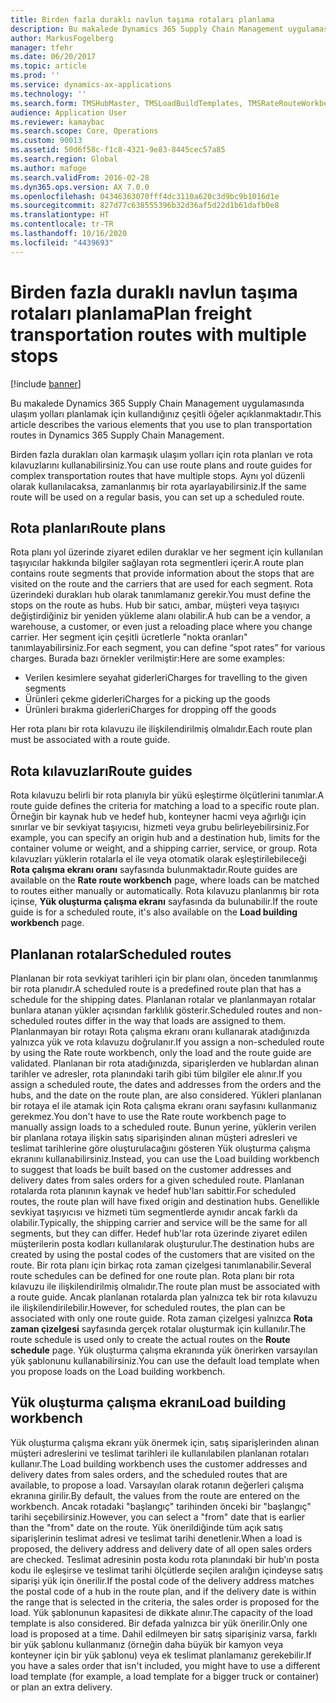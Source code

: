 ```yaml
---
title: Birden fazla duraklı navlun taşıma rotaları planlama
description: Bu makalede Dynamics 365 Supply Chain Management uygulamasında ulaşım yolları planlamak için kullandığınız çeşitli öğeler açıklanmaktadır.
author: MarkusFogelberg
manager: tfehr
ms.date: 06/20/2017
ms.topic: article
ms.prod: ''
ms.service: dynamics-ax-applications
ms.technology: ''
ms.search.form: TMSHubMaster, TMSLoadBuildTemplates, TMSRateRouteWorkbench, TMSRouteGuide, TMSRoutePlan, TMSRouteWorkbench, WHSLoadTemplate, TMSRouteSchedule, TMSRouteRateDetail
audience: Application User
ms.reviewer: kamaybac
ms.search.scope: Core, Operations
ms.custom: 90013
ms.assetid: 50d6f58c-f1c8-4321-9e83-8445cec57a85
ms.search.region: Global
ms.author: mafoge
ms.search.validFrom: 2016-02-28
ms.dyn365.ops.version: AX 7.0.0
ms.openlocfilehash: 04346363070fff4dc3110a620c3d9bc9b1016d1e
ms.sourcegitcommit: 827d77c638555396b32d36af5d22d1b61dafb0e8
ms.translationtype: HT
ms.contentlocale: tr-TR
ms.lasthandoff: 10/16/2020
ms.locfileid: "4439693"
---
```

# <a name="plan-freight-transportation-routes-with-multiple-stops"></a><span data-ttu-id="fc56b-103">Birden fazla duraklı navlun taşıma rotaları planlama</span><span class="sxs-lookup"><span data-stu-id="fc56b-103">Plan freight transportation routes with multiple stops</span></span>

[!include [banner](../includes/banner.md)]

<span data-ttu-id="fc56b-104">Bu makalede Dynamics 365 Supply Chain Management uygulamasında ulaşım yolları planlamak için kullandığınız çeşitli öğeler açıklanmaktadır.</span><span class="sxs-lookup"><span data-stu-id="fc56b-104">This article describes the various elements that you use to plan transportation routes in Dynamics 365 Supply Chain Management.</span></span>

<span data-ttu-id="fc56b-105">Birden fazla durakları olan karmaşık ulaşım yolları için rota planları ve rota kılavuzlarını kullanabilirsiniz.</span><span class="sxs-lookup"><span data-stu-id="fc56b-105">You can use route plans and route guides for complex transportation routes that have multiple stops.</span></span> <span data-ttu-id="fc56b-106">Aynı yol düzenli olarak kullanılacaksa, zamanlanmış bir rota ayarlayabilirsiniz.</span><span class="sxs-lookup"><span data-stu-id="fc56b-106">If the same route will be used on a regular basis, you can set up a scheduled route.</span></span>

## <a name="route-plans"></a><span data-ttu-id="fc56b-107">Rota planları</span><span class="sxs-lookup"><span data-stu-id="fc56b-107">Route plans</span></span>
<span data-ttu-id="fc56b-108">Rota planı yol üzerinde ziyaret edilen duraklar ve her segment için kullanılan taşıyıcılar hakkında bilgiler sağlayan rota segmentleri içerir.</span><span class="sxs-lookup"><span data-stu-id="fc56b-108">A route plan contains route segments that provide information about the stops that are visited on the route and the carriers that are used for each segment.</span></span> <span data-ttu-id="fc56b-109">Rota üzerindeki durakları hub olarak tanımlamanız gerekir.</span><span class="sxs-lookup"><span data-stu-id="fc56b-109">You must define the stops on the route as hubs.</span></span> <span data-ttu-id="fc56b-110">Hub bir satıcı, ambar, müşteri veya taşıyıcı değiştirdiğiniz bir yeniden yükleme alanı olabilir.</span><span class="sxs-lookup"><span data-stu-id="fc56b-110">A hub can be a vendor, a warehouse, a customer, or even just a reloading place where you change carrier.</span></span> <span data-ttu-id="fc56b-111">Her segment için çeşitli ücretlerle "nokta oranları" tanımlayabilirsiniz.</span><span class="sxs-lookup"><span data-stu-id="fc56b-111">For each segment, you can define “spot rates” for various charges.</span></span> <span data-ttu-id="fc56b-112">Burada bazı örnekler verilmiştir:</span><span class="sxs-lookup"><span data-stu-id="fc56b-112">Here are some examples:</span></span>

-   <span data-ttu-id="fc56b-113">Verilen kesimlere seyahat giderleri</span><span class="sxs-lookup"><span data-stu-id="fc56b-113">Charges for travelling to the given segments</span></span>
-   <span data-ttu-id="fc56b-114">Ürünleri çekme giderleri</span><span class="sxs-lookup"><span data-stu-id="fc56b-114">Charges for a picking up the goods</span></span>
-   <span data-ttu-id="fc56b-115">Ürünleri bırakma giderleri</span><span class="sxs-lookup"><span data-stu-id="fc56b-115">Charges for dropping off the goods</span></span>

<span data-ttu-id="fc56b-116">Her rota planı bir rota kılavuzu ile ilişkilendirilmiş olmalıdır.</span><span class="sxs-lookup"><span data-stu-id="fc56b-116">Each route plan must be associated with a route guide.</span></span>

## <a name="route-guides"></a><span data-ttu-id="fc56b-117">Rota kılavuzları</span><span class="sxs-lookup"><span data-stu-id="fc56b-117">Route guides</span></span>
<span data-ttu-id="fc56b-118">Rota kılavuzu belirli bir rota planıyla bir yükü eşleştirme ölçütlerini tanımlar.</span><span class="sxs-lookup"><span data-stu-id="fc56b-118">A route guide defines the criteria for matching a load to a specific route plan.</span></span> <span data-ttu-id="fc56b-119">Örneğin bir kaynak hub ve hedef hub, konteyner hacmi veya ağırlığı için sınırlar ve bir sevkiyat taşıyıcısı, hizmeti veya grubu belirleyebilirsiniz.</span><span class="sxs-lookup"><span data-stu-id="fc56b-119">For example, you can specify an origin hub and a destination hub, limits for the container volume or weight, and a shipping carrier, service, or group.</span></span> <span data-ttu-id="fc56b-120">Rota kılavuzları yüklerin rotalarla el ile veya otomatik olarak eşleştirilebileceği **Rota çalışma ekranı oranı** sayfasında bulunmaktadır.</span><span class="sxs-lookup"><span data-stu-id="fc56b-120">Route guides are available on the **Rate route workbench** page, where loads can be matched to routes either manually or automatically.</span></span> <span data-ttu-id="fc56b-121">Rota kılavuzu planlanmış bir rota içinse, **Yük oluşturma çalışma ekranı** sayfasında da bulunabilir.</span><span class="sxs-lookup"><span data-stu-id="fc56b-121">If the route guide is for a scheduled route, it's also available on the **Load building workbench** page.</span></span>

## <a name="scheduled-routes"></a><span data-ttu-id="fc56b-122">Planlanan rotalar</span><span class="sxs-lookup"><span data-stu-id="fc56b-122">Scheduled routes</span></span>
<span data-ttu-id="fc56b-123">Planlanan bir rota sevkiyat tarihleri için bir planı olan, önceden tanımlanmış bir rota planıdır.</span><span class="sxs-lookup"><span data-stu-id="fc56b-123">A scheduled route is a predefined route plan that has a schedule for the shipping dates.</span></span> <span data-ttu-id="fc56b-124">Planlanan rotalar ve planlanmayan rotalar bunlara atanan yükler açısından farklılık gösterir.</span><span class="sxs-lookup"><span data-stu-id="fc56b-124">Scheduled routes and non-scheduled routes differ in the way that loads are assigned to them.</span></span> <span data-ttu-id="fc56b-125">Planlanmayan bir rotayı Rota çalışma ekranı oranı kullanarak atadığınızda yalnızca yük ve rota kılavuzu doğrulanır.</span><span class="sxs-lookup"><span data-stu-id="fc56b-125">If you assign a non-scheduled route by using the Rate route workbench, only the load and the route guide are validated.</span></span> <span data-ttu-id="fc56b-126">Planlanan bir rota atadığınızda, siparişlerden ve hublardan alınan tarihler ve adresler, rota planındaki tarih gibi tüm bilgiler ele alınır.</span><span class="sxs-lookup"><span data-stu-id="fc56b-126">If you assign a scheduled route, the dates and addresses from the orders and the hubs, and the date on the route plan, are also considered.</span></span> <span data-ttu-id="fc56b-127">Yükleri planlanan bir rotaya el ile atamak için Rota çalışma ekranı oranı sayfasını kullanmanız gerekmez.</span><span class="sxs-lookup"><span data-stu-id="fc56b-127">You don't have to use the Rate route workbench page to manually assign loads to a scheduled route.</span></span> <span data-ttu-id="fc56b-128">Bunun yerine, yüklerin verilen bir planlana rotaya ilişkin satış siparişinden alınan müşteri adresleri ve teslimat tarihlerine göre oluşturulacağını gösteren Yük oluşturma çalışma ekranını kullanabilirsiniz.</span><span class="sxs-lookup"><span data-stu-id="fc56b-128">Instead, you can use the Load building workbench to suggest that loads be built based on the customer addresses and delivery dates from sales orders for a given scheduled route.</span></span> <span data-ttu-id="fc56b-129">Planlanan rotalarda rota planının kaynak ve hedef hub'ları sabittir.</span><span class="sxs-lookup"><span data-stu-id="fc56b-129">For scheduled routes, the route plan will have fixed origin and destination hubs.</span></span> <span data-ttu-id="fc56b-130">Genellikle sevkiyat taşıyıcısı ve hizmeti tüm segmentlerde aynıdır ancak farklı da olabilir.</span><span class="sxs-lookup"><span data-stu-id="fc56b-130">Typically, the shipping carrier and service will be the same for all segments, but they can differ.</span></span> <span data-ttu-id="fc56b-131">Hedef hub'lar rota üzerinde ziyaret edilen müşterilerin posta kodları kullanılarak oluşturulur.</span><span class="sxs-lookup"><span data-stu-id="fc56b-131">The destination hubs are created by using the postal codes of the customers that are visited on the route.</span></span> <span data-ttu-id="fc56b-132">Bir rota planı için birkaç rota zaman çizelgesi tanımlanabilir.</span><span class="sxs-lookup"><span data-stu-id="fc56b-132">Several route schedules can be defined for one route plan.</span></span> <span data-ttu-id="fc56b-133">Rota planı bir rota kılavuzu ile ilişkilendirilmiş olmalıdır.</span><span class="sxs-lookup"><span data-stu-id="fc56b-133">The route plan must be associated with a route guide.</span></span> <span data-ttu-id="fc56b-134">Ancak planlanan rotalarda plan yalnızca tek bir rota kılavuzu ile ilişkilendirilebilir.</span><span class="sxs-lookup"><span data-stu-id="fc56b-134">However, for scheduled routes, the plan can be associated with only one route guide.</span></span> <span data-ttu-id="fc56b-135">Rota zaman çizelgesi yalnızca **Rota zaman çizelgesi** sayfasında gerçek rotalar oluşturmak için kullanılır.</span><span class="sxs-lookup"><span data-stu-id="fc56b-135">The route schedule is used only to create the actual routes on the **Route schedule** page.</span></span> <span data-ttu-id="fc56b-136">Yük oluşturma çalışma ekranında yük önerirken varsayılan yük şablonunu kullanabilirsiniz.</span><span class="sxs-lookup"><span data-stu-id="fc56b-136">You can use the default load template when you propose loads on the Load building workbench.</span></span>

## <a name="load-building-workbench"></a><span data-ttu-id="fc56b-137">Yük oluşturma çalışma ekranı</span><span class="sxs-lookup"><span data-stu-id="fc56b-137">Load building workbench</span></span>
<span data-ttu-id="fc56b-138">Yük oluşturma çalışma ekranı yük önermek için, satış siparişlerinden alınan müşteri adreslerini ve teslimat tarihleri ile kullanılabilen planlanan rotaları kullanır.</span><span class="sxs-lookup"><span data-stu-id="fc56b-138">The Load building workbench uses the customer addresses and delivery dates from sales orders, and the scheduled routes that are available, to propose a load.</span></span> <span data-ttu-id="fc56b-139">Varsayılan olarak rotanın değerleri çalışma ekranına girilir.</span><span class="sxs-lookup"><span data-stu-id="fc56b-139">By default, the values from the route are entered on the workbench.</span></span> <span data-ttu-id="fc56b-140">Ancak rotadaki "başlangıç" tarihinden önceki bir "başlangıç" tarihi seçebilirsiniz.</span><span class="sxs-lookup"><span data-stu-id="fc56b-140">However, you can select a "from" date that is earlier than the "from" date on the route.</span></span> <span data-ttu-id="fc56b-141">Yük önerildiğinde tüm açık satış siparişlerinin teslimat adresi ve teslimat tarihi denetlenir.</span><span class="sxs-lookup"><span data-stu-id="fc56b-141">When a load is proposed, the delivery address and delivery date of all open sales orders are checked.</span></span> <span data-ttu-id="fc56b-142">Teslimat adresinin posta kodu rota planındaki bir hub'ın posta kodu ile eşleşirse ve teslimat tarihi ölçütlerde seçilen aralığın içindeyse satış siparişi yük için önerilir.</span><span class="sxs-lookup"><span data-stu-id="fc56b-142">If the postal code of the delivery address matches the postal code of a hub in the route plan, and if the delivery date is within the range that is selected in the criteria, the sales order is proposed for the load.</span></span> <span data-ttu-id="fc56b-143">Yük şablonunun kapasitesi de dikkate alınır.</span><span class="sxs-lookup"><span data-stu-id="fc56b-143">The capacity of the load template is also considered.</span></span> <span data-ttu-id="fc56b-144">Bir defada yalnızca bir yük önerilir.</span><span class="sxs-lookup"><span data-stu-id="fc56b-144">Only one load is proposed at a time.</span></span> <span data-ttu-id="fc56b-145">Dahil edilmeyen bir satış siparişiniz varsa, farklı bir yük şablonu kullanmanız (örneğin daha büyük bir kamyon veya konteyner için bir yük şablonu) veya ek teslimat planlamanız gerekebilir.</span><span class="sxs-lookup"><span data-stu-id="fc56b-145">If you have a sales order that isn't included, you might have to use a different load template (for example, a load template for a bigger truck or container) or plan an extra delivery.</span></span>



